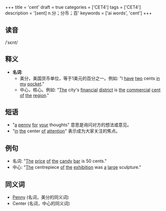 +++
title = 'cent'
draft = true
categories = ['CET4']
tags = ['CET4']
description = '[sent] n.分；分币；百'
keywords = ['ai words', 'cent']
+++

## 读音
/ˈsɛnt/

## 释义
- **名词**: 
    - 美分，美国货币单位，等于1美元的百分之一。例如: "I [have](/post/have/) [two](/post/two/) cents [in](/post/in/) [my](/post/my/) [pocket](/post/pocket/)."
    - 中心，核心。例如: "[The](/post/the/) city's [financial](/post/financial/) [district](/post/district/) is [the](/post/the/) [commercial](/post/commercial/) [cent](/post/cent/) [of](/post/of/) [the](/post/the/) [region](/post/region/)."

## 短语
- "[a](/post/a/) [penny](/post/penny/) [for](/post/for/) [your](/post/your/) thoughts" 意思是询问对方的想法或意见。
- "[in](/post/in/) [the](/post/the/) center [of](/post/of/) [attention](/post/attention/)" 表示成为大家关注的焦点。

## 例句
- 名词: "[The](/post/the/) [price](/post/price/) [of](/post/of/) [the](/post/the/) [candy](/post/candy/) [bar](/post/bar/) is 50 cents."
- 中心: "[The](/post/the/) centrepiece [of](/post/of/) [the](/post/the/) [exhibition](/post/exhibition/) was [a](/post/a/) [large](/post/large/) sculpture."

## 同义词
- [Penny](/post/penny/) (名词，美分的同义词)
- Center (名词，中心的同义词)
